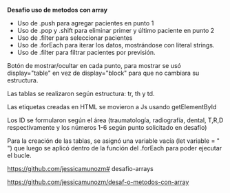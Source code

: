 **Desafio uso de metodos con array**

- Uso de .push para agregar pacientes en punto 1
- Uso de .pop y .shift para eliminar primer y último paciente en punto 2
- Uso de .filter para seleccionar pacientes
- Uso de .forEach para iterar los datos, mostrándose con literal strings.
- Uso de .filter para filtrar pacientes por previsión.

Botón de mostrar/ocultar en cada punto, para mostrar se usó display="table" en vez de display="block" para que no cambiara su estructura.

Las tablas se realizaron según estructura: tr, th y td.

Las etiquetas creadas en HTML se movieron a Js usando getElementById

Los ID se formularon según el área (traumatología, radiografía, dental, T,R,D respectivamente y los números 1-6 según punto solicitado en desafío)

Para la creación de las tablas, se asignó una variable vacía (let variable = " ") que luego se aplicó dentro de la función del .forEach para poder ejecutar el bucle.

https://github.com/jessicamunozm# desafio-arrays

https://github.com/jessicamunozm/desaf-o-metodos-con-array